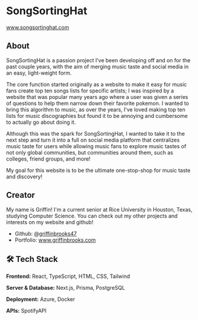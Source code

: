
# SongSortingHat

www.songsortinghat.com



## About

SongSortingHat is a passion project I've been developing off and on for the past couple years, with the aim of merging music taste and social media in an easy, light-weight form. 

The core function started originally as a website to make it easy for music fans create top ten songs lists for specific artists; I was inspired by a website that was popular many years ago where a user was given a series of questions to help them narrow down their favorite pokemon. I wanted to bring this algorithm to music, as over the years, I've loved making top ten lists for music discographies but found it to be annoying and cumbersome to actually go about doing it. 

Although this was the spark for SongSortingHat, I wanted to take it to the next step and turn it into a full on social media platform that centralizes music taste for users while allowing music fans to explore music tastes of not only global communities, but communities around them, such as colleges, friend groups, and more!

My goal for this website is to be the ultimate one-stop-shop for music taste and discovery!
## Creator
My name is Griffin! I'm a current senior at Rice University in Houston, Texas, studying Computer Science. You can check out my other projects and interests on my website and github!

- Github: [@griffinbrooks47](https://www.github.com/griffinbrooks47)
- Portfolio: www.griffinbrooks.com

## 🛠 Tech Stack

**Frontend:**  React,
    TypeScript, HTML, CSS, Tailwind


**Server & Database:**
    Next.js, Prisma, PostgreSQL

**Deployment:**
    Azure, Docker

**APIs:**
    SpotifyAPI